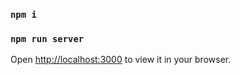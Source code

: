 ### `npm i`

### `npm run server`

Open [http://localhost:3000](http://localhost:3000) to view it in your browser.
